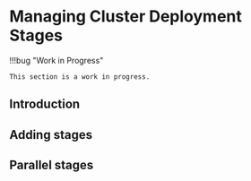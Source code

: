 # Managing Cluster Deployment Stages

!!!bug "Work in Progress"

    This section is a work in progress.

## Introduction

## Adding stages

## Parallel stages
